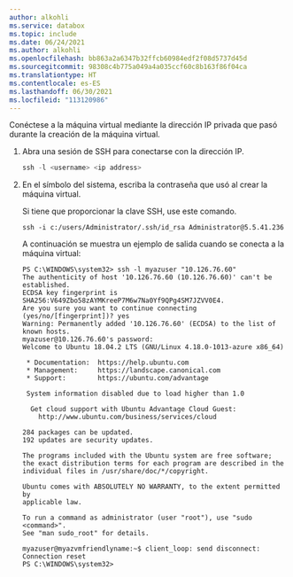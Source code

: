 ```yaml
---
author: alkohli
ms.service: databox
ms.topic: include
ms.date: 06/24/2021
ms.author: alkohli
ms.openlocfilehash: bb863a2a6347b32ffcb60984edf2f08d5737d45d
ms.sourcegitcommit: 98308c4b775a049a4a035ccf60c8b163f86f04ca
ms.translationtype: HT
ms.contentlocale: es-ES
ms.lasthandoff: 06/30/2021
ms.locfileid: "113120986"
---
```

Conéctese a la máquina virtual mediante la dirección IP privada que pasó durante la creación de la máquina virtual.

1. Abra una sesión de SSH para conectarse con la dirección IP.

    ```powershell
    ssh -l <username> <ip address>
    ```

1. En el símbolo del sistema, escriba la contraseña que usó al crear la máquina virtual.

   Si tiene que proporcionar la clave SSH, use este comando.

   `ssh -i c:/users/Administrator/.ssh/id_rsa Administrator@5.5.41.236`

   A continuación se muestra un ejemplo de salida cuando se conecta a la máquina virtual:

    ```output
    PS C:\WINDOWS\system32> ssh -l myazuser "10.126.76.60"
    The authenticity of host '10.126.76.60 (10.126.76.60)' can't be established.
    ECDSA key fingerprint is SHA256:V649Zbo58zAYMKreeP7M6w7Na0Yf9QPg4SM7JZVV0E4.
    Are you sure you want to continue connecting (yes/no/[fingerprint])? yes
    Warning: Permanently added '10.126.76.60' (ECDSA) to the list of known hosts.
    myazuser@10.126.76.60's password:
    Welcome to Ubuntu 18.04.2 LTS (GNU/Linux 4.18.0-1013-azure x86_64)
    
     * Documentation:  https://help.ubuntu.com
     * Management:     https://landscape.canonical.com
     * Support:        https://ubuntu.com/advantage
    
     System information disabled due to load higher than 1.0
    
      Get cloud support with Ubuntu Advantage Cloud Guest:
        http://www.ubuntu.com/business/services/cloud
    
    284 packages can be updated.
    192 updates are security updates. 
       
    The programs included with the Ubuntu system are free software;
    the exact distribution terms for each program are described in the
    individual files in /usr/share/doc/*/copyright.
    
    Ubuntu comes with ABSOLUTELY NO WARRANTY, to the extent permitted by
    applicable law.
    
    To run a command as administrator (user "root"), use "sudo <command>".
    See "man sudo_root" for details.
    
    myazuser@myazvmfriendlyname:~$ client_loop: send disconnect: Connection reset
    PS C:\WINDOWS\system32>
    ```
